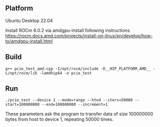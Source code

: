 ## Platform
Ubuntu Desktop 22.04

Install ROCm 6.0.2 via amdgpu-install following instructions https://rocm.docs.amd.com/projects/install-on-linux/en/develop/how-to/amdgpu-install.html
## Build
`g++ pcie_test_amd.cpp -I/opt/rocm/include -D__HIP_PLATFORM_AMD__ -L/opt/rocm/lib -lamdhip64 -o pcie_test`
## Run
`./pcie_test --device 1 --mode=range --htod --iters=50000 --start=100000000 --end=100000000 --increment=1`

These parameters ask the program to transfer data of size 100000000 bytes from host to device 1, repeating 50000 times.
